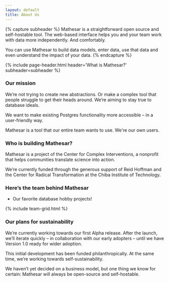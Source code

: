 ```yaml
---
layout: default
title: About Us
---
```


{% capture subheader %}
Mathesar is a straightforward open source and self-hostable tool.
The web-based interface helps you and your team work with data more independently. And comfortably.

You can use Mathesar to build data models, enter data, use that data and even understand the impact of your data.
{% endcapture %}

{% include page-header.html
header='What is Mathesar?'
subheader=subheader
%}

### Our mission

We’re not trying to create new abstractions. Or make a complex tool that people struggle to get their heads around. We’re aiming to stay true to database ideals.

We want to make existing Postgres functionality more accessible – in a user-friendly way.

Mathesar is a tool that our entire team wants to use. We're our own users.

### Who is building Mathesar?

Mathesar is a project of the Center for Complex Interventions, a nonprofit that helps communities translate science into action.

We’re currently funded through the generous support of Reid Hoffman and the Center for Radical Transformation at the Chiba Institute of Technology.

### Here’s the team behind Mathesar

+ Our favorite database hobby projects!

{% include team-grid.html %}

### Our plans for sustainability

We’re currently working towards our first Alpha release. After the launch, we’ll iterate quickly – in collaboration with our early adopters – until we have Version 1.0 ready for wider adoption.

This initial development has been funded philanthropically. At the same time, we’re working towards self-sustainability.

We haven’t yet decided on a business model, but one thing we know for certain: Mathesar will always be open-source and self-hostable.
